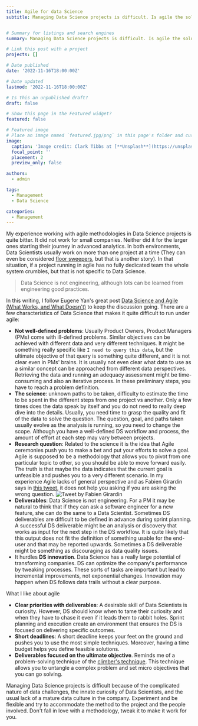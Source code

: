 ```yaml
---
title: Agile for data Science
subtitle: Managing Data Science projects is difficult. Is agile the solution?


# Summary for listings and search engines
summary: Managing Data Science projects is difficult. Is agile the solution?

# Link this post with a project
projects: []

# Date published
date: '2022-11-16T18:00:00Z'

# Date updated
lastmod: '2022-11-16T18:00:00Z'

# Is this an unpublished draft?
draft: false

# Show this page in the Featured widget?
featured: false

# Featured image
# Place an image named `featured.jpg/png` in this page's folder and customize its options here.
image:
  caption: 'Image credit: Clark Tibbs at [**Unsplash**](https://unsplash.com/es/@clarktibbs)'
  focal_point: ''
  placement: 2
  preview_only: false

authors:
  - admin

tags:
  - Management
  - Data Science

categories:
  - Management
---
```


My experience working with agile methodologies in Data Science projects is quite bitter. It did not work for small companies. Neither did it for the larger ones starting their journey in advanced analytics. In both environments, Data Scientists usually work on more than one project at a time (They can even be considered [floor sweepers](https://publish.obsidian.md/dr-mario/pages/%F0%9F%97%A3%EF%B8%8F+Down+with+Data+Science), but that is another story). In that situation, if a project running in agile has no fully dedicated team the whole system crumbles, but that is not specific to Data Science. 

> Data Science is not engineering, although lots can be learned from engineering good practices. 

In this writing, I follow Eugene Yan's great post [Data Science and Agile (What Works, and What Doesn't)](https://eugeneyan.com/writing/data-science-and-agile-what-works-and-what-doesnt/) to keep the discussion going. There are a few characteristics of Data Science that makes it quite difficult to run under agile:
- **Not well-defined problems**: Usually Product Owners, Product Managers (PMs) come with ill-defined problems. Similar objectives can be achieved with different data and very different techniques.  It might be something really specific like `I need to query this data`, but the ultimate objective of that query is something quite different, and it is not clear even in PMs' brains. It is usually not even clear what data to use as a similar concept can be approached from different data perspectives. Retrieving the data and running an adequacy assessment might be time-consuming and also an iterative process. In these preliminary steps, you have to reach a problem definition. 
- **The science**: unknown paths to be taken, difficulty to estimate the time to be spent in the different steps from one project vs another. Only a few times does the data speak by itself and you do not need to really deep dive into the details. Usually, you need time to grasp the quality and fit of the data to solve the question. The question, goal, and paths taken usually evolve as the analysis is running, so you need to change the scope. Although you have a well-defined DS workflow and process, the amount of effort at each step may vary between projects. 
- **Research question**: Related to the science it is the idea that Agile ceremonies push you to make a bet and put your efforts to solve a goal. Agile is supposed to be a methodology that allows you to pivot from one particular topic to other, so you should be able to move forward easily. The truth is that maybe the data indicates that the current goal is unfeasible and pushes you to a very different scenario. In my experience Agile lacks of general perspective and as Fabien Girardin says in [this tweet](https://twitter.com/fabiengirardin/status/1526806791157317632?s=20&t=XoK9T69e8lH0SIcNHdwo5g), it does not help you asking if you are asking the wrong question. 
![Tweet by Fabien Girardin](tweet-fabien.png)
- **Deliverables**: Data Science is not engineering. For a PM it may be natural to think that if they can ask a software engineer for a new feature, she can do the same to a Data Scientist. Sometimes DS deliverables are difficult to be defined in advance during sprint planning. A successful DS deliverable might be an analysis or discovery that works as input for the next step in the DS workflow. It is quite likely that this output does not fit the definition of something usable for the end-user and that may be reported upwards. Sometimes a DS deliverable might be something as discouraging as data quality issues. 
- It hurdles **DS innovation**. Data Science has a really large potential of transforming companies. DS can optimize the company's performance by tweaking processes. These sorts of tasks are important but lead to incremental improvements, not exponential changes. Innovation may happen when  DS follows data trails without a clear purpose. 

What I like about agile
- **Clear priorities with deliverables**: A desirable skill of Data Scientists is curiosity. However, DS should know when to tame their curiosity and when they have to chase it even if it leads them to rabbit holes.  Sprint planning and execution create an environment that ensures the DS is focused on delivering specific outcomes. 
- **Short deadlines**: A short deadline keeps your feet on the ground and pushes you to use the most simple techniques. Moreover, having a time budget helps you define feasible solutions. 
- **Deliverables focused on the ultimate objective**. Reminds me of a problem-solving technique of the  [climber's technique](https://giorgionardone.com/en/strategic-logic-and-problem-solving/). This technique allows you to untangle a complex problem and set micro objectives that you can go solving. 

Managing Data Science projects is difficult because of the complicated nature of data challenges, the innate curiosity of Data Scientists, and the usual lack of a mature data culture in the company. Experiment and be flexible and try to accommodate the method to the project and the people involved. Don't fall in love with a methodology, tweak it to make it work for you. 